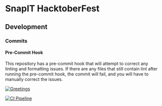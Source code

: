 # SnapIT HacktoberFest

## Development

### Commits

#### Pre-Commit Hook

This repository has a pre-commit hook that will attempt to correct any linting and formatting issues.
If there are any files that still contain lint after running the pre-commit
hook, the commit will fail, and you will have to manually correct the issues.

[![Greetings](https://github.com/docedson/snapit-hacktoberfest/actions/workflows/greetings.yml/badge.svg)](https://github.com/docedson/snapit-hacktoberfest/actions/workflows/greetings.yml)

[![CI Pipeline](https://github.com/docedson/snapit-hacktoberfest/actions/workflows/actions.yml/badge.svg?branch=main)](https://github.com/docedson/snapit-hacktoberfest/actions/workflows/actions.yml)

